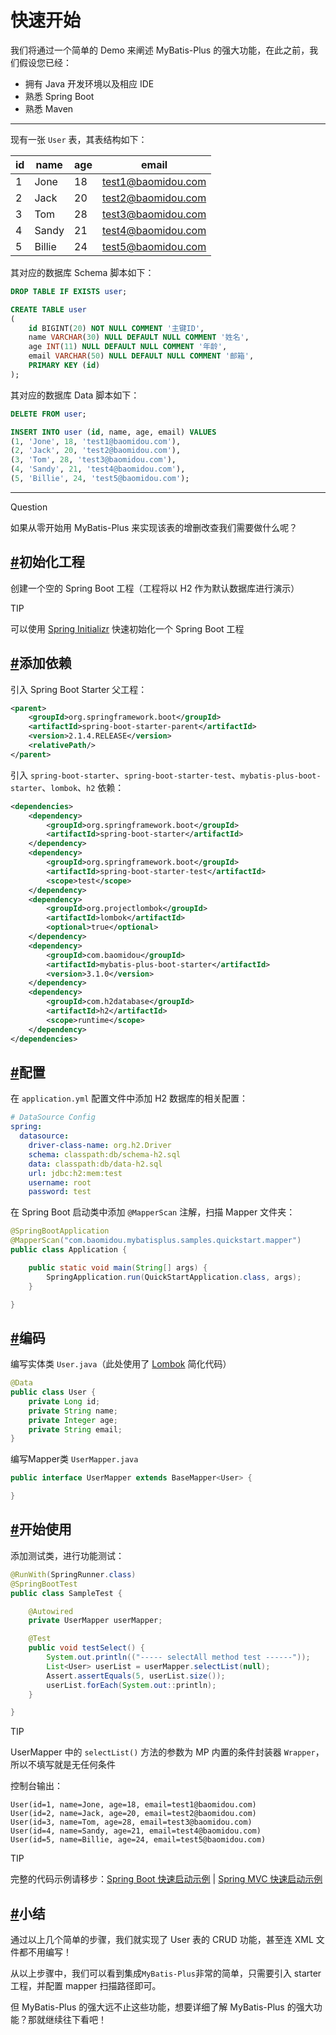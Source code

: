 # 快速开始

我们将通过一个简单的 Demo 来阐述 MyBatis-Plus 的强大功能，在此之前，我们假设您已经：

- 拥有 Java 开发环境以及相应 IDE
- 熟悉 Spring Boot
- 熟悉 Maven

------

现有一张 `User` 表，其表结构如下：

| id   | name   | age  | email              |
| ---- | ------ | ---- | ------------------ |
| 1    | Jone   | 18   | test1@baomidou.com |
| 2    | Jack   | 20   | test2@baomidou.com |
| 3    | Tom    | 28   | test3@baomidou.com |
| 4    | Sandy  | 21   | test4@baomidou.com |
| 5    | Billie | 24   | test5@baomidou.com |

其对应的数据库 Schema 脚本如下：

```sql
DROP TABLE IF EXISTS user;

CREATE TABLE user
(
	id BIGINT(20) NOT NULL COMMENT '主键ID',
	name VARCHAR(30) NULL DEFAULT NULL COMMENT '姓名',
	age INT(11) NULL DEFAULT NULL COMMENT '年龄',
	email VARCHAR(50) NULL DEFAULT NULL COMMENT '邮箱',
	PRIMARY KEY (id)
);
```

其对应的数据库 Data 脚本如下：

```sql
DELETE FROM user;

INSERT INTO user (id, name, age, email) VALUES
(1, 'Jone', 18, 'test1@baomidou.com'),
(2, 'Jack', 20, 'test2@baomidou.com'),
(3, 'Tom', 28, 'test3@baomidou.com'),
(4, 'Sandy', 21, 'test4@baomidou.com'),
(5, 'Billie', 24, 'test5@baomidou.com');
```

------

Question

如果从零开始用 MyBatis-Plus 来实现该表的增删改查我们需要做什么呢？

## [#](https://mp.baomidou.com/guide/quick-start.html#%E5%88%9D%E5%A7%8B%E5%8C%96%E5%B7%A5%E7%A8%8B)初始化工程

创建一个空的 Spring Boot 工程（工程将以 H2 作为默认数据库进行演示）

TIP

可以使用 [Spring Initializr](https://start.spring.io/) 快速初始化一个 Spring Boot 工程

## [#](https://mp.baomidou.com/guide/quick-start.html#%E6%B7%BB%E5%8A%A0%E4%BE%9D%E8%B5%96)添加依赖

引入 Spring Boot Starter 父工程：

```xml
<parent>
    <groupId>org.springframework.boot</groupId>
    <artifactId>spring-boot-starter-parent</artifactId>
    <version>2.1.4.RELEASE</version>
    <relativePath/>
</parent>
```

引入 `spring-boot-starter`、`spring-boot-starter-test`、`mybatis-plus-boot-starter`、`lombok`、`h2` 依赖：

 

```xml
<dependencies>
    <dependency>
        <groupId>org.springframework.boot</groupId>
        <artifactId>spring-boot-starter</artifactId>
    </dependency>
    <dependency>
        <groupId>org.springframework.boot</groupId>
        <artifactId>spring-boot-starter-test</artifactId>
        <scope>test</scope>
    </dependency>
    <dependency>
        <groupId>org.projectlombok</groupId>
        <artifactId>lombok</artifactId>
        <optional>true</optional>
    </dependency>
    <dependency>
        <groupId>com.baomidou</groupId>
        <artifactId>mybatis-plus-boot-starter</artifactId>
        <version>3.1.0</version>
    </dependency>
    <dependency>
        <groupId>com.h2database</groupId>
        <artifactId>h2</artifactId>
        <scope>runtime</scope>
    </dependency>
</dependencies>
```

## [#](https://mp.baomidou.com/guide/quick-start.html#%E9%85%8D%E7%BD%AE)配置

在 `application.yml` 配置文件中添加 H2 数据库的相关配置：

```yaml
# DataSource Config
spring:
  datasource:
    driver-class-name: org.h2.Driver
    schema: classpath:db/schema-h2.sql
    data: classpath:db/data-h2.sql
    url: jdbc:h2:mem:test
    username: root
    password: test
```

在 Spring Boot 启动类中添加 `@MapperScan` 注解，扫描 Mapper 文件夹：

 

```java
@SpringBootApplication
@MapperScan("com.baomidou.mybatisplus.samples.quickstart.mapper")
public class Application {

    public static void main(String[] args) {
        SpringApplication.run(QuickStartApplication.class, args);
    }

}
```

## [#](https://mp.baomidou.com/guide/quick-start.html#%E7%BC%96%E7%A0%81)编码

编写实体类 `User.java`（此处使用了 [Lombok](https://www.projectlombok.org/) 简化代码）

```java
@Data
public class User {
    private Long id;
    private String name;
    private Integer age;
    private String email;
}
```

编写Mapper类 `UserMapper.java`

```java
public interface UserMapper extends BaseMapper<User> {

}
```

## [#](https://mp.baomidou.com/guide/quick-start.html#%E5%BC%80%E5%A7%8B%E4%BD%BF%E7%94%A8)开始使用

添加测试类，进行功能测试：

```java
@RunWith(SpringRunner.class)
@SpringBootTest
public class SampleTest {

    @Autowired
    private UserMapper userMapper;

    @Test
    public void testSelect() {
        System.out.println(("----- selectAll method test ------"));
        List<User> userList = userMapper.selectList(null);
        Assert.assertEquals(5, userList.size());
        userList.forEach(System.out::println);
    }

}
```

TIP

UserMapper 中的 `selectList()` 方法的参数为 MP 内置的条件封装器 `Wrapper`，所以不填写就是无任何条件

控制台输出：

```text
User(id=1, name=Jone, age=18, email=test1@baomidou.com)
User(id=2, name=Jack, age=20, email=test2@baomidou.com)
User(id=3, name=Tom, age=28, email=test3@baomidou.com)
User(id=4, name=Sandy, age=21, email=test4@baomidou.com)
User(id=5, name=Billie, age=24, email=test5@baomidou.com)
```

TIP

完整的代码示例请移步：[Spring Boot 快速启动示例](https://github.com/baomidou/mybatis-plus-samples/tree/master/mybatis-plus-sample-quickstart) | [Spring MVC 快速启动示例](https://github.com/baomidou/mybatis-plus-samples/tree/master/mybatis-plus-sample-quickstart-springmvc)

## [#](https://mp.baomidou.com/guide/quick-start.html#%E5%B0%8F%E7%BB%93)小结

通过以上几个简单的步骤，我们就实现了 User 表的 CRUD 功能，甚至连 XML 文件都不用编写！

从以上步骤中，我们可以看到集成`MyBatis-Plus`非常的简单，只需要引入 starter 工程，并配置 mapper 扫描路径即可。

但 MyBatis-Plus 的强大远不止这些功能，想要详细了解 MyBatis-Plus 的强大功能？那就继续往下看吧！